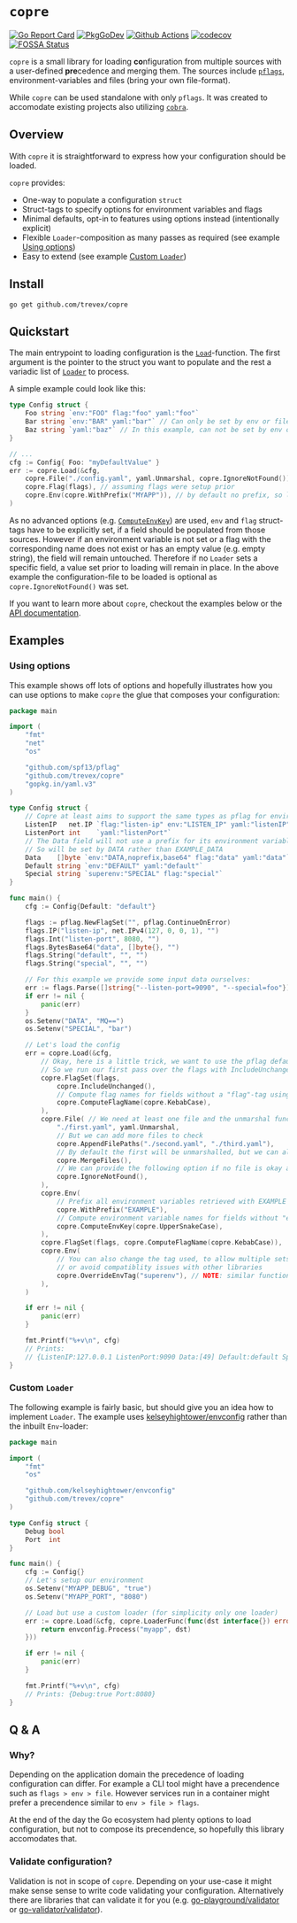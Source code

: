 # `copre`

[![Go Report Card](https://goreportcard.com/badge/github.com/trevex/copre)](https://goreportcard.com/report/github.com/trevex/copre)
[![PkgGoDev](https://pkg.go.dev/badge/mod/github.com/trevex/copre)](https://pkg.go.dev/github.com/trevex/copre#section-documentation)
[![Github Actions](https://github.com/trevex/copre/actions/workflows/tests.yaml/badge.svg)](https://github.com/trevex/copre/actions)
[![codecov](https://codecov.io/gh/trevex/copre/branch/main/graph/badge.svg?token=BMKV7KD2M8)](https://codecov.io/gh/trevex/copre)
[![FOSSA Status](https://app.fossa.com/api/projects/custom%2B29362%2Fgithub.com%2Ftrevex%2Fcopre.svg?type=shield)](https://app.fossa.com/projects/custom%2B29362%2Fgithub.com%2Ftrevex%2Fcopre?ref=badge_shield)

`copre` is a small library for loading **co**nfiguration from multiple sources with a user-defined **pre**cedence and merging them. The sources include [`pflags`](https://github.com/spf13/pflag), environment-variables and files (bring your own file-format).

While `copre` can be used standalone with only `pflags`. It was created to accomodate existing projects also utilizing [`cobra`](https://github.com/spf13/cobra).

## Overview

With `copre` it is straightforward to express how your configuration should be loaded.

`copre` provides:

* One-way to populate a configuration `struct`
* Struct-tags to specify options for environment variables and flags
* Minimal defaults, opt-in to features using options instead (intentionally explicit)
* Flexible `Loader`-composition as many passes as required (see example [Using options](https://github.com/trevex/copre#using-options))
* Easy to extend (see example [Custom `Loader`](https://github.com/trevex/copre#custom-loader))

## Install

```
go get github.com/trevex/copre
```

## Quickstart

The main entrypoint to loading configuration is the [`Load`](https://pkg.go.dev/github.com/trevex/copre#Load)-function.
The first argument is the pointer to the struct you want to populate and the rest a variadic list of [`Loader`](https://pkg.go.dev/github.com/trevex/copre#Loader) to process.

A simple example could look like this:
```go
type Config struct {
    Foo string `env:"FOO" flag:"foo" yaml:"foo"`
    Bar string `env:"BAR" yaml:"bar"` // Can only be set by env or file
    Baz string `yaml:"baz"` // In this example, can not be set by env or flag
}

// ...
cfg := Config{ Foo: "myDefaultValue" }
err := copre.Load(&cfg,
    copre.File("./config.yaml", yaml.Unmarshal, copre.IgnoreNotFound()),
    copre.Flag(flags), // assuming flags were setup prior
    copre.Env(copre.WithPrefix("MYAPP")), // by default no prefix, so let's set it explicitly
)
```
As no advanced options (e.g. [`ComputeEnvKey`](https://pkg.go.dev/github.com/trevex/copre#ComputeEnvKey)) are used, `env` and `flag` struct-tags have to be explicitly set,
if a field should be populated from those sources. However if an environment variable is not set or a flag with the corresponding name does not exist or has an empty value (e.g. empty string), the field will remain untouched. Therefore if no `Loader` sets a specific field, a value set prior to loading will remain in place.
In the above example the configuration-file to be loaded is optional as `copre.IgnoreNotFound()` was set.

If you want to learn more about `copre`, checkout the examples below or the [API documentation](https://pkg.go.dev/github.com/trevex/copre#section-documentation).

## Examples

### Using options

This example shows off lots of options and hopefully illustrates how you can use
options to make `copre` the glue that composes your configuration:
```go
package main

import (
	"fmt"
	"net"
	"os"

	"github.com/spf13/pflag"
	"github.com/trevex/copre"
	"gopkg.in/yaml.v3"
)

type Config struct {
	// Copre at least aims to support the same types as pflag for environment variables
	ListenIP   net.IP `flag:"listen-ip" env:"LISTEN_IP" yaml:"listenIP"`
	ListenPort int    `yaml:"listenPort"`
	// The Data field will not use a prefix for its environment variable!
	// So will be set by DATA rather than EXAMPLE_DATA
	Data    []byte `env:"DATA,noprefix,base64" flag:"data" yaml:"data"`
	Default string `env:"DEFAULT" yaml:"default"`
	Special string `superenv:"SPECIAL" flag:"special"`
}

func main() {
	cfg := Config{Default: "default"}

	flags := pflag.NewFlagSet("", pflag.ContinueOnError)
	flags.IP("listen-ip", net.IPv4(127, 0, 0, 1), "")
	flags.Int("listen-port", 8080, "")
	flags.BytesBase64("data", []byte{}, "")
	flags.String("default", "", "")
	flags.String("special", "", "")

	// For this example we provide some input data ourselves:
	err := flags.Parse([]string{"--listen-port=9090", "--special=foo"})
	if err != nil {
		panic(err)
	}
	os.Setenv("DATA", "MQ==")
	os.Setenv("SPECIAL", "bar")

	// Let's load the config
	err = copre.Load(&cfg,
		// Okay, here is a little trick, we want to use the pflag defaults in our struct.
		// So we run our first pass over the flags with IncludeUnchanged and later without.
		copre.FlagSet(flags,
			copre.IncludeUnchanged(),
			// Compute flag names for fields without a "flag"-tag using kebab-case
			copre.ComputeFlagName(copre.KebabCase),
		),
		copre.File( // We need at least one file and the unmarshal function
			"./first.yaml", yaml.Unmarshal,
			// But we can add more files to check
			copre.AppendFilePaths("./second.yaml", "./third.yaml"),
			// By default the first will be unmarshalled, but we can also merge all available files
			copre.MergeFiles(),
			// We can provide the following option if no file is okay as well
			copre.IgnoreNotFound(),
		),
		copre.Env(
			// Prefix all environment variables retrieved with EXAMPLE unless noprefix is set in tag
			copre.WithPrefix("EXAMPLE"),
			// Compute environment variable names for fields without "env"-tag
			copre.ComputeEnvKey(copre.UpperSnakeCase),
		),
		copre.FlagSet(flags, copre.ComputeFlagName(copre.KebabCase)),
		copre.Env(
			// You can also change the tag used, to allow multiple sets of precedences
			// or avoid compatiblity issues with other libraries
			copre.OverrideEnvTag("superenv"), // NOTE: similar functionality exists for flags
		),
	)

	if err != nil {
		panic(err)
	}

	fmt.Printf("%+v\n", cfg)
	// Prints:
	// {ListenIP:127.0.0.1 ListenPort:9090 Data:[49] Default:default Special:bar}
}
```

### Custom `Loader`

The following example is fairly basic, but should give you an idea how to implement `Loader`. The example uses [kelseyhightower/envconfig](https://github.com/kelseyhightower/envconfig) rather than the inbuilt `Env`-loader:
```go
package main

import (
	"fmt"
	"os"

	"github.com/kelseyhightower/envconfig"
	"github.com/trevex/copre"
)

type Config struct {
	Debug bool
	Port  int
}

func main() {
	cfg := Config{}
	// Let's setup our environment
	os.Setenv("MYAPP_DEBUG", "true")
	os.Setenv("MYAPP_PORT", "8080")

	// Load but use a custom loader (for simplicity only one loader)
	err := copre.Load(&cfg, copre.LoaderFunc(func(dst interface{}) error {
		return envconfig.Process("myapp", dst)
	}))

	if err != nil {
		panic(err)
	}

	fmt.Printf("%+v\n", cfg)
	// Prints: {Debug:true Port:8080}
}
```

## Q & A

### Why?

Depending on the application domain the precedence of loading configuration can differ.
For example a CLI tool might have a precendence such as `flags > env > file`.
However services run in a container might prefer a precendence similar to `env > file > flags`.

At the end of the day the Go ecosystem had plenty options to load configuration,
but not to compose its precendence, so hopefully this library accomodates that.

### Validate configuration?

Validation is not in scope of `copre`. Depending on your use-case it might make sense sense to write code validating your configuration. Alternatively there are libraries that can validate it for you (e.g. [go-playground/validator](https://github.com/go-playground/validator) or [go-validator/validator](https://github.com/go-validator/validator)).
